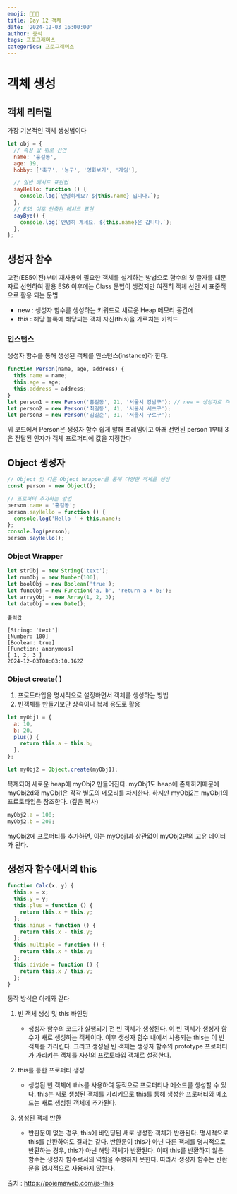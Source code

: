 ```yaml
---
emoji: 👨🏻‍💻
title: Day 12 객체
date: '2024-12-03 16:00:00'
author: 중석
tags: 프로그래머스
categories: 프로그래머스
---
```


# 객체 생성

## 객체 리터럴

가장 기본적인 객체 생성법이다

```js
let obj = {
  // 속성 값 위로 선언
  name: '홍길동',
  age: 19,
  hobby: ['축구', '농구', '영화보기', '게임'],

  // 일반 메서드 표현법
  sayHello: function () {
    console.log(`안녕하세요? ${this.name} 입니다.`);
  },
  // ES6 이후 단축된 메서드 표현
  sayBye() {
    console.log(`안녕히 계세요. ${this.name}은 갑니다.`);
  },
};
```

## 생성자 함수

고전(ES5이전)부터 재사용이 필요한 객체를 설계하는 방법으로 함수의 첫 글자를 대문자로 선언하여 활용
ES6 이후에는 Class 문법이 생겼지만 여전히 객체 선언 시 표준적으로 활용 되는 문법

- new : 생성자 함수를 생성하는 키워드로 새로운 Heap 메모리 공간에
- this : 해당 블록에 해당되는 객체 자신(this)을 가르치는 키워드

### 인스턴스

생성자 함수를 통해 생성된 객체를 인스턴스(instance)라 한다.

```js
function Person(name, age, address) {
  this.name = name;
  this.age = age;
  this.address = address;
}
let person1 = new Person('홍길동', 21, '서울시 강남구'); // new = 생성자로 객체 생성하는 방법,
let person2 = new Person('최길동', 41, '서울시 서초구');
let person3 = new Person('김길순', 31, '서울시 구로구');
```

위 코드에서 Person은 생성자 함수 쉽게 말해 프레임이고 아래 선언된 person 1부터 3은 전달된 인자가 객체 프로퍼티에 값을 지정한다

## Object 생성자

```js
// Object 및 다른 Object Wrapper를 통해 다양한 객체를 생성
const person = new Object();

// 프로퍼티 추가하는 방법
person.name = '홍길동';
person.sayHello = function () {
  console.log('Hello ' + this.name);
};
console.log(person);
person.sayHello();
```

### Object Wrapper

```js
let strObj = new String('text');
let numObj = new Number(100);
let boolObj = new Boolean('true');
let funcObj = new Function('a, b', 'return a + b;');
let arrayObj = new Array(1, 2, 3);
let dateObj = new Date();
```

```
출력값

[String: 'text']
[Number: 100]
[Boolean: true]
[Function: anonymous]
[ 1, 2, 3 ]
2024-12-03T08:03:10.162Z
```

### Object create( )

1. 프로토타입을 명시적으로 설정하면서 객체를 생성하는 방법
2. 빈객체를 만들기보단 상속이나 복제 용도로 활용

```js
let myObj1 = {
  a: 10,
  b: 20,
  plus() {
    return this.a + this.b;
  },
};

let myObj2 = Object.create(myObj1);
```

복제되어 새로운 heap에 myObj2 만들어진다. myObj1도 heap에 존재하기때문에 myObj2d와 myObj1은 각각 별도의 메모리를 차지한다. 하지만 myObj2는 myObj1의 프로토타입은 참조한다. (깊은 복사)

```js
myObj2.a = 100;
myObj2.b = 200;
```

myObj2에 프로퍼티를 추가하면, 이는 myObj1과 상관없이 myObj2만의 고유 데이터가 된다.

## 생성자 함수에서의 this

```js
function Calc(x, y) {
  this.x = x;
  this.y = y;
  this.plus = function () {
    return this.x + this.y;
  };
  this.minus = function () {
    return this.x - this.y;
  };
  this.multiple = function () {
    return this.x * this.y;
  };
  this.divide = function () {
    return this.x / this.y;
  };
}
```

동작 방식은 아래와 같다

1. 빈 객체 생성 및 this 바인딩

   - 생성자 함수의 코드가 실행되기 전 빈 객체가 생성된다. 이 빈 객체가 생성자 함수가 새로 생성하는 객체이다. 이후 생성자 함수 내에서 사용되는 this는 이 빈 객체를 가리킨다. 그리고 생성된 빈 객체는 생성자 함수의 prototype 프로퍼티가 가리키는 객체를 자신의 프로토타입 객체로 설정한다.

2. this를 통한 프로퍼티 생성

   - 생성된 빈 객체에 this를 사용하여 동적으로 프로퍼티나 메소드를 생성할 수 있다. this는 새로 생성된 객체를 가리키므로 this를 통해 생성한 프로퍼티와 메소드는 새로 생성된 객체에 추가된다.

3. 생성된 객체 반환

   - 반환문이 없는 경우, this에 바인딩된 새로 생성한 객체가 반환된다. 명시적으로 this를 반환하여도 결과는 같다.
     반환문이 this가 아닌 다른 객체를 명시적으로 반환하는 경우, this가 아닌 해당 객체가 반환된다. 이때 this를 반환하지 않은 함수는 생성자 함수로서의 역할을 수행하지 못한다. 따라서 생성자 함수는 반환문을 명시적으로 사용하지 않는다.

출처 : https://poiemaweb.com/js-this

```toc

```
